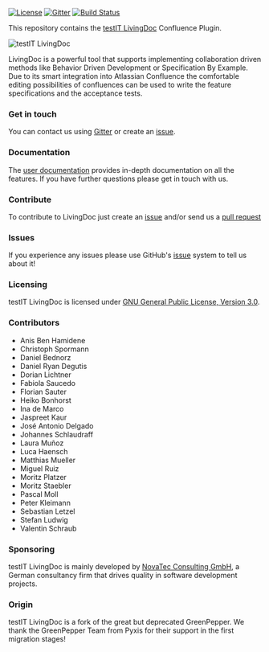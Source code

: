 [![License](https://img.shields.io/badge/License-GNU%20General%20Public%20License%203.0-brightgreen.svg)](http://www.gnu.org/licenses/gpl-3.0.txt)
[![Gitter](https://img.shields.io/badge/Gitter-join%20chat-brightgreen.svg)](https://gitter.im/testIT-LivingDoc/livingdoc-core)
[![Build Status](https://travis-ci.org/testIT-LivingDoc/livingdoc-confluence.svg?branch=master)](https://travis-ci.org/testIT-LivingDoc/livingdoc-confluence)

This repository contains the [testIT LivingDoc](https://github.com/testIT-LivingDoc/livingdoc-core) Confluence Plugin.

![testIT LivingDoc](documentation/images/living_Doc_Icon_Text.png)

LivingDoc is a powerful tool that supports implementing collaboration driven methods like Behavior Driven Development or Specification By Example. Due to its smart integration into Atlassian Confluence the comfortable editing possibilities of confluences can be used to write the feature specifications and the acceptance tests.

### Get in touch
You can contact us using [Gitter](https://gitter.im/testIT-LivingDoc/livingdoc-core) or create an [issue](https://github.com/testIT-LivingDoc/livingdoc-confluence/issues).

### Documentation
The [user documentation](https://testit-livingdoc.atlassian.net/wiki) provides in-depth documentation on all the features.
If you have further questions please get in touch with us.

### Contribute
To contribute to LivingDoc just create an [issue](https://github.com/testIT-LivingDoc/livingdoc-confluence/issues) and/or send us a [pull request](https://github.com/testIT-LivingDoc/livingdoc-confluence/pulls) 

### Issues
If you experience any issues please use GitHub's [issue](https://github.com/testIT-LivingDoc/livingdoc-core/issues) system to tell us about it!

### Licensing
testIT LivingDoc is licensed under [GNU General Public License, Version 3.0](http://www.gnu.org/licenses/gpl-3.0.txt).

### Contributors

- Anis Ben Hamidene
- Christoph Spormann
- Daniel Bednorz
- Daniel Ryan Degutis
- Dorian Lichtner
- Fabiola Saucedo
- Florian Sauter
- Heiko Bonhorst
- Ina de Marco
- Jaspreet Kaur
- José Antonio Delgado
- Johannes Schlaudraff
- Laura Muñoz
- Luca Haensch
- Matthias Mueller
- Miguel Ruiz
- Moritz Platzer
- Moritz Staebler
- Pascal Moll
- Peter Kleimann
- Sebastian Letzel
- Stefan Ludwig
- Valentin Schraub

### Sponsoring
testIT LivingDoc is mainly developed by [NovaTec Consulting GmbH](http://www.novatec-gmbh.de/), a German consultancy firm that drives quality in software development projects.

### Origin
testIT LivingDoc is a fork of the great but deprecated GreenPepper.
We thank the GreenPepper Team from Pyxis for their support in the first migration stages!
